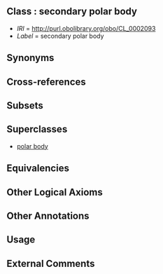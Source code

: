 
## Class : secondary polar body

 * *IRI* = http://purl.obolibrary.org/obo/CL_0002093
 * *Label* = secondary polar body

## Synonyms


## Cross-references


## Subsets


## Superclasses

 * [polar body](../../CL/90/CL_0002090.md)

## Equivalencies


## Other Logical Axioms


## Other Annotations


## Usage


## External Comments

